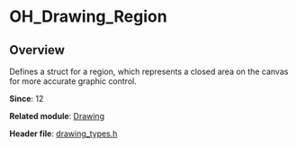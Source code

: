 # OH_Drawing_Region

## Overview

Defines a struct for a region, which represents a closed area on the canvas for more accurate graphic control.

**Since**: 12

**Related module**: [Drawing](capi-drawing.md)

**Header file**: [drawing_types.h](capi-drawing-types-h.md)
